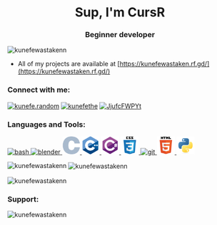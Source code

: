 <h1 align="center">Sup, I'm CursR</h1>
<h3 align="center">Beginner developer</h3>

<p align="left"> <img src="https://komarev.com/ghpvc/?username=kunefewastakenn&label=Profile%20views&color=0e75b6&style=flat" alt="kunefewastakenn" /> </p>

- All of my projects are available at [https://kunefewastaken.rf.gd/](https://kunefewastaken.rf.gd/)

<h3 align="left">Connect with me:</h3>
<p align="left">
<a href="https://instagram.com/kunefe.random" target="blank"><img align="center" src="https://raw.githubusercontent.com/rahuldkjain/github-profile-readme-generator/master/src/images/icons/Social/instagram.svg" alt="kunefe.random" height="30" width="40" /></a>
<a href="https://www.youtube.com/c/kunefethe" target="blank"><img align="center" src="https://raw.githubusercontent.com/rahuldkjain/github-profile-readme-generator/master/src/images/icons/Social/youtube.svg" alt="kunefethe" height="30" width="40" /></a>
<a href="https://discord.gg/JjufcFWPYt" target="blank"><img align="center" src="https://raw.githubusercontent.com/rahuldkjain/github-profile-readme-generator/master/src/images/icons/Social/discord.svg" alt="JjufcFWPYt" height="30" width="40" /></a>
</p>

<h3 align="left">Languages and Tools:</h3>
<p align="left"> <a href="https://www.gnu.org/software/bash/" target="_blank" rel="noreferrer"> <img src="https://www.vectorlogo.zone/logos/gnu_bash/gnu_bash-icon.svg" alt="bash" width="40" height="40"/> </a> <a href="https://www.blender.org/" target="_blank" rel="noreferrer"> <img src="https://download.blender.org/branding/community/blender_community_badge_white.svg" alt="blender" width="40" height="40"/> </a> <a href="https://www.cprogramming.com/" target="_blank" rel="noreferrer"> <img src="https://raw.githubusercontent.com/devicons/devicon/master/icons/c/c-original.svg" alt="c" width="40" height="40"/> </a> <a href="https://www.w3schools.com/cpp/" target="_blank" rel="noreferrer"> <img src="https://raw.githubusercontent.com/devicons/devicon/master/icons/cplusplus/cplusplus-original.svg" alt="cplusplus" width="40" height="40"/> </a> <a href="https://www.w3schools.com/cs/" target="_blank" rel="noreferrer"> <img src="https://raw.githubusercontent.com/devicons/devicon/master/icons/csharp/csharp-original.svg" alt="csharp" width="40" height="40"/> </a> <a href="https://www.w3schools.com/css/" target="_blank" rel="noreferrer"> <img src="https://raw.githubusercontent.com/devicons/devicon/master/icons/css3/css3-original-wordmark.svg" alt="css3" width="40" height="40"/> </a> <a href="https://git-scm.com/" target="_blank" rel="noreferrer"> <img src="https://www.vectorlogo.zone/logos/git-scm/git-scm-icon.svg" alt="git" width="40" height="40"/> </a> <a href="https://www.w3.org/html/" target="_blank" rel="noreferrer"> <img src="https://raw.githubusercontent.com/devicons/devicon/master/icons/html5/html5-original-wordmark.svg" alt="html5" width="40" height="40"/> </a> <a href="https://www.python.org" target="_blank" rel="noreferrer"> <img src="https://raw.githubusercontent.com/devicons/devicon/master/icons/python/python-original.svg" alt="python" width="40" height="40"/> </a> </p>

<p><img align="left" src="https://github-readme-stats.vercel.app/api/top-langs?username=kunefewastakenn&show_icons=true&locale=en&layout=compact" alt="kunefewastakenn" /></p>

<p>&nbsp;<img align="center" src="https://github-readme-stats.vercel.app/api?username=kunefewastakenn&show_icons=true&locale=en" alt="kunefewastakenn" /></p>

<p><img align="center" src="https://github-readme-streak-stats.herokuapp.com/?user=kunefewastakenn&" alt="kunefewastakenn" /></p>

<h3 align="left">Support:</h3>
<p><a href="https://ko-fi.com/kunefewastakenn"> <img align="left" src="https://cdn.ko-fi.com/cdn/kofi3.png?v=3" height="50" width="210" alt="kunefewastakenn" /></a></p><br><br>
